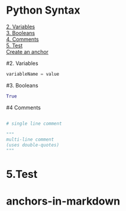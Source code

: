 # Python Syntax

[2. Variables](#2.Variables)  
[3. Booleans](#3.)  
[4. Comments](#Comments)  
[5. Test](#5Test)  
[Create an anchor](#anchors-in-markdown)

#2. Variables

```python
variableName = value
```

#3. Booleans

```python
True
```

#4 Comments

```python

# single line comment

"""
multi-line comment
(uses double-quotes)
"""

```

# 5.Test

# anchors-in-markdown

